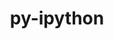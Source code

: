 ---
title: "py-ipython"
layout: cache
categories: [package, v0.18.0]
meta: {"versions": ["7.28.0", "8.0.1"], "compilers": ["gcc@=7.5.0"], "oss": ["ubuntu18.04"], "platforms": ["linux"], "targets": ["x86_64"], "stacks": ["data-vis-sdk", "e4s", "root"], "num_specs": 3, "num_specs_by_stack": {"data-vis-sdk": 1, "root": 3, "e4s": 2}}
spec_details: [{"hash": "yd4rh662scyb27mhifhghww7647ygeth", "compiler": "gcc@=7.5.0", "versions": ["7.28.0"], "os": "ubuntu18.04", "platform": "linux", "target": "x86_64", "variants": [], "stacks": ["data-vis-sdk", "root"], "size": "-", "tarball": "https://binaries.spack.io/releases/v0.18.0/build_cache/linux-ubuntu18.04-x86_64/gcc-7.5.0/py-ipython-7.28.0/linux-ubuntu18.04-x86_64-gcc-7.5.0-py-ipython-7.28.0-yd4rh662scyb27mhifhghww7647ygeth.spack"}, {"hash": "pe3tixmtrbswqfp6h2ccgb4b6cve4ci5", "compiler": "gcc@=7.5.0", "versions": ["8.0.1"], "os": "ubuntu18.04", "platform": "linux", "target": "x86_64", "variants": [], "stacks": ["root", "e4s"], "size": "-", "tarball": "https://binaries.spack.io/releases/v0.18.0/build_cache/linux-ubuntu18.04-x86_64/gcc-7.5.0/py-ipython-8.0.1/linux-ubuntu18.04-x86_64-gcc-7.5.0-py-ipython-8.0.1-pe3tixmtrbswqfp6h2ccgb4b6cve4ci5.spack"}, {"hash": "v3zq5cep36z6zr57xpn6cbhlsrvah2qz", "compiler": "gcc@=7.5.0", "versions": ["8.0.1"], "os": "ubuntu18.04", "platform": "linux", "target": "x86_64", "variants": [], "stacks": ["root", "e4s"], "size": "-", "tarball": "https://binaries.spack.io/releases/v0.18.0/build_cache/linux-ubuntu18.04-x86_64/gcc-7.5.0/py-ipython-8.0.1/linux-ubuntu18.04-x86_64-gcc-7.5.0-py-ipython-8.0.1-v3zq5cep36z6zr57xpn6cbhlsrvah2qz.spack"}]
---